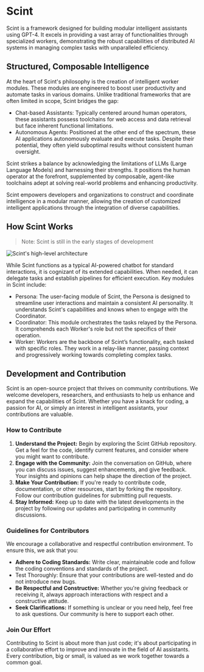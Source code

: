 # Scint

Scint is a framework designed for building modular intelligent assistants using GPT-4. It excels in providing a vast array of functionalities through specialized workers, demonstrating the robust capabilities of distributed AI systems in managing complex tasks with unparalleled efficiency.

## Structured, Composable Intelligence

At the heart of Scint's philosophy is the creation of intelligent worker modules. These modules are engineered to boost user productivity and automate tasks in various domains. Unlike traditional frameworks that are often limited in scope, Scint bridges the gap:

- Chat-based Assistants: Typically centered around human operators, these assistants possess toolchains for web access and data retrieval but face inherent functional limitations.
- Autonomous Agents: Positioned at the other end of the spectrum, these AI applications autonomously evaluate and execute tasks. Despite their potential, they often yield suboptimal results without consistent human oversight.

Scint strikes a balance by acknowledging the limitations of LLMs (Large Language Models) and harnessing their strengths. It positions the human operator at the forefront, supplemented by composable, agent-like toolchains adept at solving real-world problems and enhancing productivity.

Scint empowers developers and organizations to construct and coordinate intelligence in a modular manner, allowing the creation of customized intelligent applications through the integration of diverse capabilities.

## How Scint Works

> Note: Scint is still in the early stages of development

![Scint's high-level architecture](https://github.com/scintessence/scint/blob/main/docs/architecture.png)

While Scint functions as a typical AI-powered chatbot for standard interactions, it is cognizant of its extended capabilities. When needed, it can delegate tasks and establish pipelines for efficient execution. Key modules in Scint include:

- Persona: The user-facing module of Scint, the Persona is designed to streamline user interactions and maintain a consistent AI personality. It understands Scint's capabilities and knows when to engage with the Coordinator.
- Coordinator: This module orchestrates the tasks relayed by the Persona. It comprehends each Worker's role but not the specifics of their operation.
- Worker: Workers are the backbone of Scint’s functionality, each tasked with specific roles. They work in a relay-like manner, passing context and progressively working towards completing complex tasks.

## Development and Contribution

Scint is an open-source project that thrives on community contributions. We welcome developers, researchers, and enthusiasts to help us enhance and expand the capabilities of Scint. Whether you have a knack for coding, a passion for AI, or simply an interest in intelligent assistants, your contributions are valuable.

### How to Contribute

1. **Understand the Project:** Begin by exploring the Scint GitHub repository. Get a feel for the code, identify current features, and consider where you might want to contribute.
2. **Engage with the Community:** Join the conversation on GitHub, where you can discuss issues, suggest enhancements, and give feedback. Your insights and opinions can help shape the direction of the project.
3. **Make Your Contribution:** If you're ready to contribute code, documentation, or other resources, start by forking the repository. Follow our contribution guidelines for submitting pull requests.
4. **Stay Informed:** Keep up to date with the latest developments in the project by following our updates and participating in community discussions.

### Guidelines for Contributors

We encourage a collaborative and respectful contribution environment. To ensure this, we ask that you:

- **Adhere to Coding Standards:** Write clear, maintainable code and follow the coding conventions and standards of the project.
- Test Thoroughly: Ensure that your contributions are well-tested and do not introduce new bugs.
- **Be Respectful and Constructive:** Whether you're giving feedback or receiving it, always approach interactions with respect and a constructive attitude.
- **Seek Clarifications:** If something is unclear or you need help, feel free to ask questions. Our community is here to support each other.

### Join Our Effort

Contributing to Scint is about more than just code; it's about participating in a collaborative effort to improve and innovate in the field of AI assistants. Every contribution, big or small, is valued as we work together towards a common goal.


